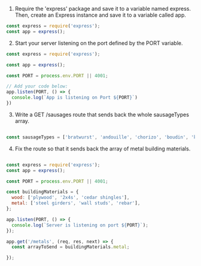1. Require the 'express' package and save it to a variable named express. Then, create an Express instance and save it to a variable called app.
```javascript
const express = require('express');
const app = express();

```

2. Start your server listening on the port defined by the PORT variable.
```javascript
const express = require('express');

const app = express();

const PORT = process.env.PORT || 4001;

// Add your code below:
app.listen(PORT, () => {
  console.log(`App is listening on Port ${PORT}`)
})

```

3. Write a GET /sausages route that sends back the whole sausageTypes array.
```javascript

const sausageTypes = ['bratwurst', 'andouille', 'chorizo', 'boudin', 'kielbasa'];

```

4. Fix the route so that it sends back the array of metal building materials.
```javascript

const express = require('express');
const app = express();

const PORT = process.env.PORT || 4001;

const buildingMaterials = {
  wood: ['plywood', '2x4s', 'cedar shingles'],
  metal: ['steel girders', 'wall studs', 'rebar'],
};

app.listen(PORT, () => {
  console.log(`Server is listening on port ${PORT}`);
});

app.get('/metals', (req, res, next) => {
  const arrayToSend = buildingMaterials.metal;

});

```
  

